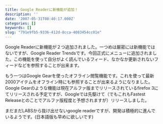 ```yaml
---
title: Google Readerに新機能が追加！
description: ''
date: '2007-05-31T08:40:17.000Z'
categories: []
keywords: []
slug: "791e9fb5-9336-412d-8cca-4083454cc01e"
---
```

Google Readerに新機能が２つ追加されました。一つめは厳密には新機能ではないですが、Google Reader Trendsです。今回正式にメニューに追加されました。この機能を使って自分がよく読んでいるフィード、なかなか更新されないフィードなどを参照することが出来ます。

もう一つはGoogle Gearを使ったオフライン閲覧機能です。これを使って最新2000アイテムをオフライン時にも参照することが出来るようになりました。Google Gearのような機能は現在アルファ版までリリースされているfirefox 3にてリリースされる予定ですが、Googleでは先駆けて（でもこれもFastest Releaseとのことでアルファ版程度と予想されますが）リリースしました。

まだまだLABSから抜け出せないgoogle readerですが、開発は積極的に進んでいるようです。(日本語版も早めに欲しいです)
